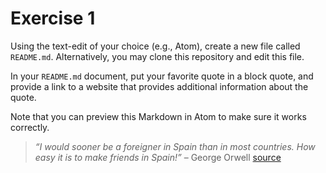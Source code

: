 # Exercise 1
Using the text-edit of your choice (e.g., Atom), create a new file called `README.md`. Alternatively, you may clone this repository and edit this file.

In your `README.md` document, put your favorite quote in a block quote, and provide a link to a website that provides additional information about the quote.

Note that you can preview this Markdown in Atom to make sure it works correctly.


> _“I would sooner be a foreigner in Spain than in most countries. How easy it is to make friends in Spain!”_ – George Orwell
[source](https://takelessons.com/blog/best-travel-quotes-z03)